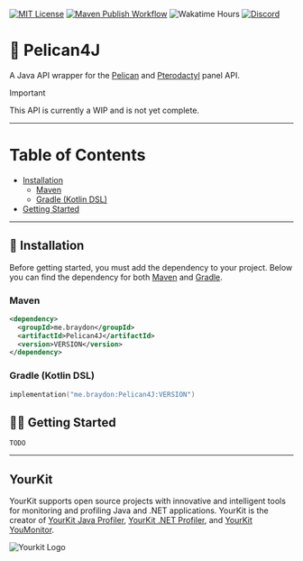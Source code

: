 [![MIT License](https://img.shields.io/badge/License-MIT-limegreen.svg?style=plastic)](https://choosealicense.com/licenses/mit)
[![Maven Publish Workflow](https://git.rainnny.club/Rainnny/Pelican4J/actions/workflows/maven-publish.yml/badge.svg)](./actions?workflow=maven-publish.yml)
![Wakatime Hours](https://wakatime.rainnny.club/api/badge/Rainnny/interval:any/project:Pelican4J)
[![Discord](https://discord.com/api/guilds/827863713855176755/widget.png)](https://discord.gg/p9gzFE2bc6)

# 🦅 Pelican4J
A Java API wrapper for the [Pelican](https://pelican.dev) and [Pterodactyl](https://pterodactyl.io) panel API.

> [!IMPORTANT]
> This API is currently a WIP and is not yet complete.

---

# Table of Contents
- [Installation](#-installation)
  - [Maven](#maven)
  - [Gradle (Kotlin DSL)](#gradle-kotlin-dsl)
- [Getting Started](#-getting-started)

---

## 🔬 Installation
Before getting started, you must add the dependency to your project.
Below you can find the dependency for both [Maven](#maven) and [Gradle](#gradle-kotlin-dsl).

### Maven
```xml
<dependency>
  <groupId>me.braydon</groupId>
  <artifactId>Pelican4J</artifactId>
  <version>VERSION</version>
</dependency>
```

### Gradle (Kotlin DSL)
```kt
implementation("me.braydon:Pelican4J:VERSION")
```

## 🏃‍♂️ Getting Started
`TODO`

---

## YourKit
YourKit supports open source projects with innovative and intelligent tools for monitoring and profiling Java and .NET applications.
YourKit is the creator of [YourKit Java Profiler](https://www.yourkit.com/java/profiler), [YourKit .NET Profiler](https://www.yourkit.com/.net/profiler), and [YourKit YouMonitor](https://www.yourkit.com/youmonitor).

![Yourkit Logo](https://www.yourkit.com/images/yklogo.png)
